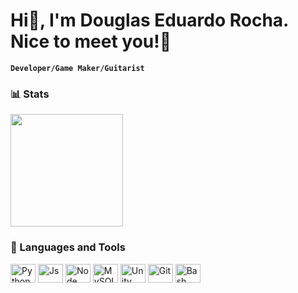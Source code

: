 # Hi👋, I'm Douglas Eduardo Rocha. Nice to meet you!🤗

**`Developer/Game Maker/Guitarist`**

### 📊 Stats
<div>
  <a href="https://github.com/douglasedurocha">
    <img align="center" height="180em" src="https://github-readme-stats.vercel.app/api?username=douglasedurocha&show_icons=true&theme=jolly&include_all_commits=true&count_private=true"/>
  </a>
  <!-- <a href="https://github.com/douglasedurocha">
    <img align="center" height="140em" src="https://github-readme-stats.vercel.app/api/top-langs/?username=douglasedurocha&layout=compact&langs_count=7&theme=jolly"/>
  </a>/-->
</div>
  
### 🔧 Languages and Tools
<div style="display: inline_block">
  <img align="center" alt="Python" height="30" width="40" src="https://cdn.jsdelivr.net/gh/devicons/devicon/icons/python/python-original.svg" />
  <img align="center" alt="Js" height="30" width="40" src="https://cdn.jsdelivr.net/gh/devicons/devicon/icons/javascript/javascript-original.svg" />      
  <!-- <img align="center" alt="Ts" height="30" width="40" src="https://cdn.jsdelivr.net/gh/devicons/devicon/icons/typescript/typescript-plain.svg" /> -->
  <img align="center" alt="Node" height="30" width="40" src="https://cdn.jsdelivr.net/gh/devicons/devicon/icons/nodejs/nodejs-original.svg" /> 
  <!-- <img align="center" alt="React" height="30" width="40"src="https://cdn.jsdelivr.net/gh/devicons/devicon/icons/react/react-original.svg" /> -->
  <!-- <img align="center" alt="Csharp" height="30" width="40" src="https://cdn.jsdelivr.net/gh/devicons/devicon/icons/csharp/csharp-plain.svg" /> -->
  <img align="center" alt="MySQL" height="30" width="40" src="https://cdn.jsdelivr.net/gh/devicons/devicon/icons/mysql/mysql-original.svg" />
  <!-- <img align="center" alt="Mongo" height="30" width="40"src="https://cdn.jsdelivr.net/gh/devicons/devicon/icons/mongodb/mongodb-original.svg" /> -->
  <img align="center" alt="Unity" height="30" width="40" src="https://cdn.jsdelivr.net/gh/devicons/devicon/icons/unity/unity-original.svg" />  
  <img align="center" alt="Git" height="30" width="40" src="https://cdn.jsdelivr.net/gh/devicons/devicon/icons/git/git-original.svg" />    
  <img align="center" alt="Bash" height="30" width="40"src="https://cdn.jsdelivr.net/gh/devicons/devicon/icons/bash/bash-original.svg" /> 
</div>
